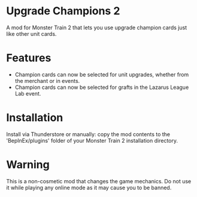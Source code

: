 # Upgrade Champions 2

A mod for Monster Train 2 that lets you use upgrade champion cards just like other unit cards.

# Features

- Champion cards can now be selected for unit upgrades, whether from the merchant or in events.
- Champion cards can now be selected for grafts in the Lazarus League Lab event.

# Installation

Install via Thunderstore or manually: copy the mod contents to the 'BepInEx/plugins' folder of your Monster Train 2 installation directory.

# Warning

This is a non-cosmetic mod that changes the game mechanics. Do not use it while playing any online mode as it may cause you to be banned.
